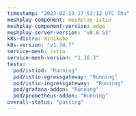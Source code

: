 ```yaml
---
timestamp: "2023-02-23 17:53:12 UTC Thu"
meshplay-component: meshplay-istio
meshplay-component-version: edge
meshplay-server-version: "v0.6.53"
k8s-distro: minikube
k8s-version: "v1.24.7"
service-mesh: istio
service-mesh-version: "1.16.3"
tests:
  pod/istiod: "Running"
  pod/istio-egressgateway: "Running"
  pod/istio-ingressgateway:  "Running"
  pod/grafana-addon: "Running"
  pod/prometheus-addon: "Running"
overall-status: "passing"
---
```

